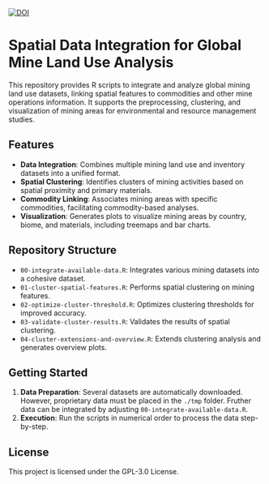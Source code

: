 [![DOI](https://zenodo.org/badge/DOI/10.5281/zenodo.15611393.svg)](https://doi.org/10.5281/zenodo.15611393)

# Spatial Data Integration for Global Mine Land Use Analysis

This repository provides R scripts to integrate and analyze global mining land use datasets, linking spatial features to commodities and other mine operations information. It supports the preprocessing, clustering, and visualization of mining areas for environmental and resource management studies.

## Features

* **Data Integration**: Combines multiple mining land use and inventory datasets into a unified format.
* **Spatial Clustering**: Identifies clusters of mining activities based on spatial proximity and primary materials.
* **Commodity Linking**: Associates mining areas with specific commodities, facilitating commodity-based analyses.
* **Visualization**: Generates plots to visualize mining areas by country, biome, and materials, including treemaps and bar charts.

## Repository Structure

* `00-integrate-available-data.R`: Integrates various mining datasets into a cohesive dataset.
* `01-cluster-spatial-features.R`: Performs spatial clustering on mining features.
* `02-optimize-cluster-threshold.R`: Optimizes clustering thresholds for improved accuracy.
* `03-validate-cluster-results.R`: Validates the results of spatial clustering.
* `04-cluster-extensions-and-overview.R`: Extends clustering analysis and generates overview plots.

## Getting Started

1. **Data Preparation**: Several datasets are automatically downloaded. However, proprietary data must be placed in the `./tmp` folder. Fruther data can be integrated by adjusting `00-integrate-available-data.R`.
2. **Execution**: Run the scripts in numerical order to process the data step-by-step.

## License

This project is licensed under the GPL-3.0 License.

